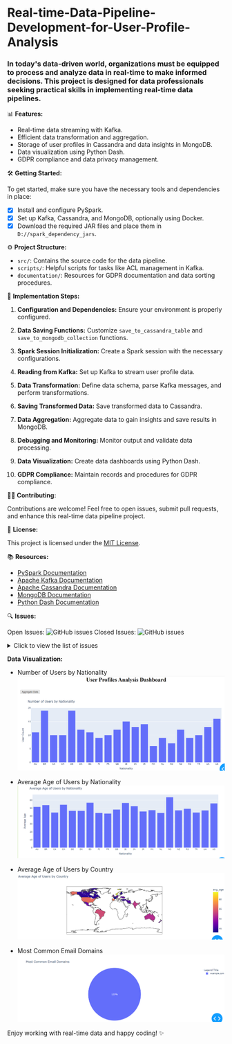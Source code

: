 # Real-time-Data-Pipeline-Development-for-User-Profile-Analysis

### In today's data-driven world, organizations must be equipped to process and analyze data in real-time to make informed decisions. This project is designed for data professionals seeking practical skills in implementing real-time data pipelines.

📊 **Features:**

- Real-time data streaming with Kafka.
- Efficient data transformation and aggregation.
- Storage of user profiles in Cassandra and data insights in MongoDB.
- Data visualization using Python Dash.
- GDPR compliance and data privacy management.

🛠️ **Getting Started:**

To get started, make sure you have the necessary tools and dependencies in place:

- [x] Install and configure PySpark.
- [x] Set up Kafka, Cassandra, and MongoDB, optionally using Docker.
- [x] Download the required JAR files and place them in `D://spark_dependency_jars`.

⚙️ **Project Structure:**

- `src/`: Contains the source code for the data pipeline.
- `scripts/`: Helpful scripts for tasks like ACL management in Kafka.
- `documentation/`: Resources for GDPR documentation and data sorting procedures.

🚀 **Implementation Steps:**

1. **Configuration and Dependencies:** Ensure your environment is properly configured.

2. **Data Saving Functions:** Customize `save_to_cassandra_table` and `save_to_mongodb_collection` functions.

3. **Spark Session Initialization:** Create a Spark session with the necessary configurations.

4. **Reading from Kafka:** Set up Kafka to stream user profile data.

5. **Data Transformation:** Define data schema, parse Kafka messages, and perform transformations.

6. **Saving Transformed Data:** Save transformed data to Cassandra.

7. **Data Aggregation:** Aggregate data to gain insights and save results in MongoDB.

8. **Debugging and Monitoring:** Monitor output and validate data processing.

9. **Data Visualization:** Create data dashboards using Python Dash.

10. **GDPR Compliance:** Maintain records and procedures for GDPR compliance.

👨‍💻 **Contributing:**

Contributions are welcome! Feel free to open issues, submit pull requests, and enhance this real-time data pipeline project.

📜 **License:**

This project is licensed under the [MIT License](LICENSE.md).

📚 **Resources:**

- [PySpark Documentation](https://spark.apache.org/docs/latest/api/python/index.html)
- [Apache Kafka Documentation](https://kafka.apache.org/documentation)
- [Apache Cassandra Documentation](https://cassandra.apache.org/doc/latest/)
- [MongoDB Documentation](https://docs.mongodb.com/)
- [Python Dash Documentation](https://dash.plotly.com/)



🔍 **Issues:**

Open Issues: ![GitHub issues](https://img.shields.io/github/issues/omardbaa/Real-time-Data-Pipeline-Development-for-User-Profile-Analysis?label=Open&color=orange)
Closed Issues: ![GitHub issues](https://img.shields.io/github/issues-closed/omardbaa/Real-time-Data-Pipeline-Development-for-User-Profile-Analysis?label=Closed&color=green)

<details>
  <summary>Click to view the list of issues</summary>

### Open Issues:
  - [Issue Name 1](https://github.com/omardbaa/Real-time-Data-Pipeline-Development-for-User-Profile-Analysis/issues/1)
  - [Issue Name 2](https://github.com/omardbaa/Real-time-Data-Pipeline-Development-for-User-Profile-Analysis/issues/2)
  - [Issue Name 3](https://github.com/omardbaa/Real-time-Data-Pipeline-Development-for-User-Profile-Analysis/issues/3)

### Closed Issues:
  - [Issue Name 4](https://github.com/omardbaa/Real-time-Data-Pipeline-Development-for-User-Profile-Analysis/issues/4)
  - [Issue Name 5](https://github.com/omardbaa/Real-time-Data-Pipeline-Development-for-User-Profile-Analysis/issues/5)
  - [Issue Name 6](https://github.com/omardbaa/Real-time-Data-Pipeline-Development-for-User-Profile-Analysis/issues/6)

</details>


**Data Visualization:**

- Number of Users by Nationality
![Alt text](image.png)

- Average Age of Users by Nationality
  ![Alt text](image-1.png)

- Average Age of Users by Country
 ![Alt text](image-2.png)

- Most Common Email Domains
 ![Alt text](image-3.png)

 
Enjoy working with real-time data and happy coding! ✨
